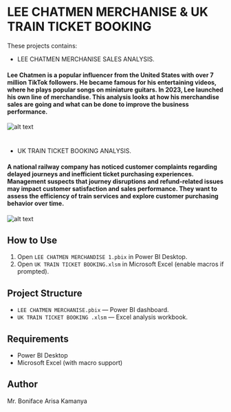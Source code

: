 # LEE CHATMEN MERCHANISE & UK TRAIN TICKET BOOKING

These projects contains:
  
  - LEE CHATMEN MERCHANISE SALES ANALYSIS.
#### Lee Chatmen is a popular influencer from the United States with over 7 million TikTok followers. He became famous for his entertaining videos, where he plays popular songs on miniature guitars. In 2023, Lee launched his own line of merchandise. This analysis looks at how his merchandise sales are going and what can be done to improve the business performance.
![alt text](<LEE CHATMEN MERCHANDISE SALES DASHBOARD-1.png>)
#
#





-  UK TRAIN TICKET BOOKING ANALYSIS.
#### A national railway company has noticed customer complaints regarding delayed journeys and inefficient ticket purchasing experiences. Management suspects that journey disruptions and refund-related issues may impact customer satisfaction and sales performance. They want to assess the efficiency of train services and explore customer purchasing behavior over time.

![alt text](<Uk Train ticket sales pix.-1.png>)


## How to Use

1. Open `LEE CHATMEN MERCHANDISE 1.pbix` in Power BI Desktop.
2. Open `UK TRAIN TICKET BOOKING.xlsm` in Microsoft Excel (enable macros if prompted).

## Project Structure

- `LEE CHATMEN MERCHANISE.pbix` — Power BI dashboard.
- `UK TRAIN TICKET BOOKING
.xlsm` — Excel analysis workbook.

## Requirements

- Power BI Desktop
- Microsoft Excel (with macro support)

## Author

Mr. Boniface Arisa Kamanya
